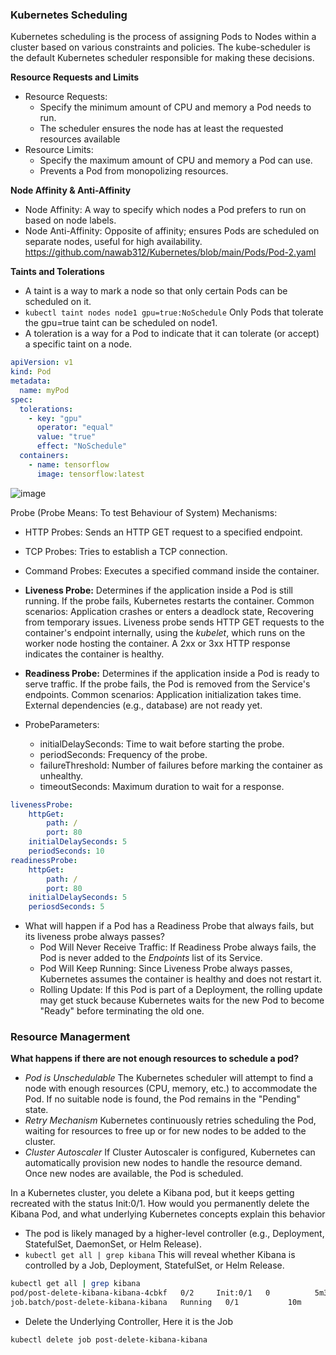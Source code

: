 ### Kubernetes Scheduling ###
Kubernetes scheduling is the process of assigning Pods to Nodes within a cluster based on various constraints and policies. The kube-scheduler is the default Kubernetes scheduler responsible for making these decisions.

**Resource Requests and Limits**
- Resource Requests:
    - Specify the minimum amount of CPU and memory a Pod needs to run.
    - The scheduler ensures the node has at least the requested resources available
- Resource Limits:
    - Specify the maximum amount of CPU and memory a Pod can use.
    - Prevents a Pod from monopolizing resources.

**Node Affinity & Anti-Affinity**
- Node Affinity: A way to specify which nodes a Pod prefers to run on based on node labels.
- Node Anti-Affinity: Opposite of affinity; ensures Pods are scheduled on separate nodes, useful for high availability.
https://github.com/nawab312/Kubernetes/blob/main/Pods/Pod-2.yaml

**Taints and Tolerations**
- A taint is a way to mark a node so that only certain Pods can be scheduled on it.
- `kubectl taint nodes node1 gpu=true:NoSchedule` Only Pods that tolerate the gpu=true taint can be scheduled on node1.
- A toleration is a way for a Pod to indicate that it can tolerate (or accept) a specific taint on a node.
```yaml
apiVersion: v1
kind: Pod
metadata:
  name: myPod
spec:
  tolerations:
    - key: "gpu"
      operator: "equal"
      value: "true"
      effect: "NoSchedule"
  containers:
    - name: tensorflow
      image: tensorflow:latest
```
![image](https://github.com/user-attachments/assets/6466be37-1dea-4296-aac6-2bcab920e105)

Probe (Probe Means: To test Behaviour of System) Mechanisms:
- HTTP Probes: Sends an HTTP GET request to a specified endpoint.
- TCP Probes: Tries to establish a TCP connection.
- Command Probes: Executes a specified command inside the container.

- **Liveness Probe:** Determines if the application inside a Pod is still running. If the probe fails, Kubernetes restarts the container. Common scenarios: Application crashes or enters a deadlock state, Recovering from temporary issues. Liveness probe sends HTTP GET requests to the container's endpoint internally, using the *kubelet*, which runs on the worker node hosting the container. A 2xx or 3xx HTTP response indicates the container is healthy.
- **Readiness Probe:** Determines if the application inside a Pod is ready to serve traffic. If the probe fails, the Pod is removed from the Service's endpoints. Common scenarios: Application initialization takes time. External dependencies (e.g., database) are not ready yet.

- ProbeParameters:
    - initialDelaySeconds: Time to wait before starting the probe.
    - periodSeconds: Frequency of the probe.
    - failureThreshold: Number of failures before marking the container as unhealthy.
    - timeoutSeconds: Maximum duration to wait for a response.

```yaml
livenessProbe:
    httpGet:
        path: /
        port: 80
    initialDelaySeconds: 5
    periodSeconds: 10
readinessProbe:
    httpGet:
        path: /
        port: 80
    initialDelaySeconds: 5
    periosdSeconds: 5
```
- What will happen if a Pod has a Readiness Probe that always fails, but its liveness probe always passes?
    - Pod Will Never Receive Traffic: If Readiness Probe always fails, the Pod is never added to the *Endpoints* list of its Service.
    - Pod Will Keep Running: Since Liveness Probe always passes, Kubernetes assumes the container is healthy and does not restart it.
    - Rolling Update: If this Pod is part of a Deployment, the rolling update may get stuck because Kubernetes waits for the new Pod to become "Ready" before terminating the old one.
 
### Resource Managerment ###
**What happens if there are not enough resources to schedule a pod?**
- *Pod is Unschedulable* The Kubernetes scheduler will attempt to find a node with enough resources (CPU, memory, etc.) to accommodate the Pod. If no suitable node is found, the Pod remains in the "Pending" state.
- *Retry Mechanism* Kubernetes continuously retries scheduling the Pod, waiting for resources to free up or for new nodes to be added to the cluster.
- *Cluster Autoscaler* If Cluster Autoscaler is configured, Kubernetes can automatically provision new nodes to handle the resource demand. Once new nodes are available, the Pod is scheduled.

In a Kubernetes cluster, you delete a Kibana pod, but it keeps getting recreated with the status Init:0/1. How would you permanently delete the Kibana Pod, and what underlying Kubernetes concepts explain this behavior
- The pod is likely managed by a higher-level controller (e.g., Deployment, StatefulSet, DaemonSet, or Helm Release).
- `kubectl get all | grep kibana` This will reveal whether Kibana is controlled by a Job, Deployment, StatefulSet, or Helm Release.
```bash
kubectl get all | grep kibana
pod/post-delete-kibana-kibana-4cbkf   0/2     Init:0/1   0          5m31s
job.batch/post-delete-kibana-kibana   Running   0/1           10m        10m
```
- Delete the Underlying Controller, Here it is the Job
```bash
kubectl delete job post-delete-kibana-kibana
```

